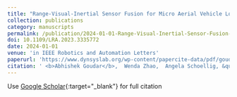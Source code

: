```yaml
---
title: "Range-Visual-Inertial Sensor Fusion for Micro Aerial Vehicle Localization and Navigation"
collection: publications
category: manuscripts
permalink: /publication/2024-01-01-Range-Visual-Inertial-Sensor-Fusion-for-Micro-Aerial-Vehicle-Localization-and-Navigation
doi: 10.1109/LRA.2023.3335772
date: 2024-01-01
venue: 'in IEEE Robotics and Automation Letters'
paperurl: 'https://www.dynsyslab.org/wp-content/papercite-data/pdf/goudar-ral24.pdf'
citation: ' <b>Abhishek Goudar</b>,  Wenda Zhao,  Angela Schoellig, &quot;Range-Visual-Inertial Sensor Fusion for Micro Aerial Vehicle Localization and Navigation.&quot;'
---
```

Use [Google Scholar](https://scholar.google.com/scholar?q=Range+Visual+Inertial+Sensor+Fusion+for+Micro+Aerial+Vehicle+Localization+and+Navigation){:target="_blank"} for full citation